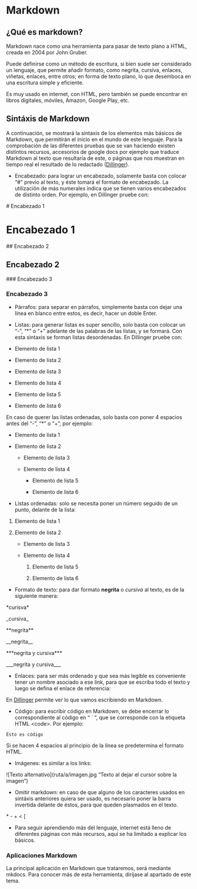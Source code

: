 # Markdown

## ¿Qué es markdown?

Markdown nace como una herramienta para pasar de texto plano a HTML, creada en 2004 por John Gruber.

Puede definirse como un método de escritura, si bien suele ser considerado un lenguaje, que permite añadir formato, como negrita, cursiva, enlaces, viñetas, enlaces, entre otros; en forma de texto plano, lo que desemboca en una escritura simple y eficiente.

Es muy usado en internet, con HTML, pero también se puede encontrar en libros digitales, móviles, Amazon, Google Play, etc.

## Sintáxis de Markdown

A continuación, se mostrará la sintaxis de los elementos más básicos de Markdown, que permitirán el inicio en el mundo de este lenguaje. Para la comprobación de las diferentes pruebas que se van haciendo existen distintos recursos, accesorios de google docs por ejemplo que traduce Markdown al texto que resultaría de este, o páginas que nos muestran en tiempo real el resultado de lo redactado ([Dillinger](https://dillinger.io/)).

*  Encabezado: para lograr un encabezado, solamente basta con colocar “#” previo al texto, y éste tomará el formato de encabezado. La utilización de más numerales indica que se tienen varios encabezados de distinto orden. Por ejemplo, en Dillinger pruebe con:

\# Encabezado 1

# Encabezado 1

\## Encabezado 2

## Encabezado 2

\### Encabezado 3

### Encabezado 3    

*   Párrafos: para separar en párrafos, simplemente basta con dejar una línea en blanco entre estos, es decir, hacer un doble Enter.

* Listas: para generar listas es super sencillo, solo basta con colocar un “-”, “*” o “+” adelante de las palabras de las listas, y se formará. Con esta sintaxis se forman listas desordenadas.
En Dillinger pruebe con:

- Elemento de lista 1

- Elemento de lista 2

* Elemento de lista 3

* Elemento de lista 4

+ Elemento de lista 5

+ Elemento de lista 6

En caso de querer las listas ordenadas, solo basta con poner 4 espacios antes del “-”, “*” o “+”, por ejemplo:

- Elemento de lista 1

- Elemento de lista 2

    * Elemento de lista 3

    * Elemento de lista 4

        + Elemento de lista 5

        + Elemento de lista 6

* Listas ordenadas: solo se necesita poner un número seguido de un punto, delante de la lista:

1. Elemento de lista 1

2. Elemento de lista 2

    * Elemento de lista 3

    * Elemento de lista 4

        1. Elemento de lista 5

        2. Elemento de lista 6

* Formato de texto: para dar formato **negrita** o _cursiva_ al texto, es de la siguiente manera:

\*curisva*

\_cursiva_

\*\*negrita**

\_\_negrita__

\*\*\*negrita y cursiva***

\_\_\_negrita y cursiva___

* Enlaces: para ser más ordenado y que sea más legible es conveniente tener un nombre asociado a ese link, para que se escriba todo el texto y luego se defina el enlace de referencia:

 En [Dillinger][blog] permite ver lo que vamos escribiendo en Markdown.

[blog]: https://dillinger.io

* Código: para escribir código en Markdown, se debe encerrar lo correspondiente al código en “ ` “, que se corresponde con la etiqueta HTML &lt;code>. Por ejemplo:

`Ésto es código`

Si se hacen 4 espacios al principio de la línea se predetermina el formato HTML.

*  Imágenes: es similar a los links:

![Texto alternativo](ruta/a/imagen.jpg “Texto al dejar el cursor sobre la imagen”)



*  Omitir markdown: en caso de que alguno de los caracteres usados en sintáxis anteriores quiera ser usado, es necesario poner la barra invertida delante de éstos, para que queden plasmados en el texto.

\*
\-
\+
\<
\[



* Para seguir aprendiendo más del lenguaje, internet está lleno de diferentes páginas con más recursos, aquí se ha limitado a explicar los básicos. 

### Aplicaciones Markdown

La principal aplicación en Markdown que trataremos, será mediante mkdocs. Para conocer más de esta herramienta, diríjase al apartado de este tema.